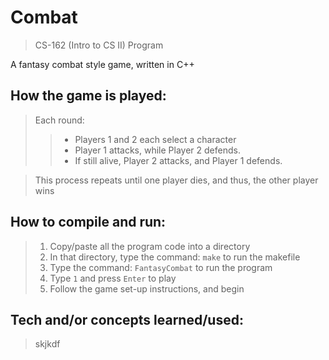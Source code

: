 # Combat
> CS-162 (Intro to CS II) Program  

A fantasy combat style game, written in C++

## How the game is played:
> Each round:
> > - Players 1 and 2 each select a character
> > - Player 1 attacks, while Player 2 defends.
> > - If still alive, Player 2 attacks, and Player 1 defends.  

> This process repeats until one player dies, and thus, the other player wins

## How to compile and run:
> 1. Copy/paste all the program code into a directory
> 2. In that directory, type the command: `make` to run the makefile
> 3. Type the command: `FantasyCombat` to run the program
> 4. Type `1` and press `Enter` to play
> 5. Follow the game set-up instructions, and begin

## Tech and/or concepts learned/used:
> skjkdf
